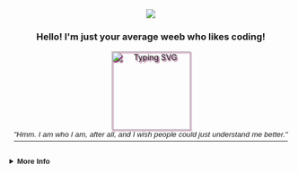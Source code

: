 <div align="center">
  <img
    src="https://media.discordapp.net/attachments/714847546903625790/1089987117498773534/mijuki1.png?width=2249&height=750" />
  <p align="center" style="font-family: 'Product Sans', sans-serif;"><h3><b>Hello! I'm just your average weeb who likes coding!</b></h3></p>
  <img height="140px" 
    src="https://readme-typing-svg.demolab.com?font=Fira+Code&pause=1000&color=E4A8CA&center=true&vCenter=true&width=435&lines=and+I+love+cute+things!+🎀"
    alt="Typing SVG" style="filter: drop-shadow(2px 2px 1px #7b1a58);" />
  <br>
  <a href="https://yoshi.moe" style="font-family: 'Product Sans', sans-serif; font-size: medium;"><i><sup>"Hmm. I am who
        I am, after all, and I wish people could just understand me better."</sup></i></a>
</div>

<br>
<br>

<details>
  <br>
  <summary style="font-family: 'Product Sans', sans-serif; font-size: small;"><b>More Info</b></summary>
  <div align="center">
    <table>
      <tr>
        <img height="140px" style="padding: 5px;"
          src="https://github-readme-stats-sigma-five.vercel.app/api?username=yoshikazuuu&show_icons=true&theme=omni&include_all_commits=true&count_private=true" />
      </tr>
      <tr>
        <img height="140px" style="padding: 5px;"
          src="https://github-readme-stats-sigma-five.vercel.app/api/top-langs/?username=yoshikazuuu&theme=omni&hide_border=false&include_all_commits=true&count_private=true&layout=compact" />
      </tr>
    </table>
  </div>
</details>
